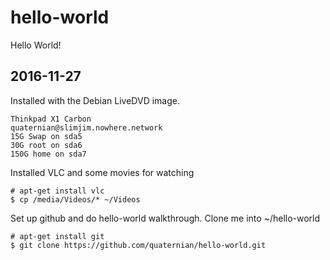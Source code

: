# hello-world
Hello World!

2016-11-27
-----------------
Installed with the Debian LiveDVD image.

	Thinkpad X1 Carbon
	quaternian@slimjim.nowhere.network
	15G Swap on sda5
	30G root on sda6
	150G home on sda7

Installed VLC and some movies for watching

	# apt-get install vlc
	$ cp /media/Videos/* ~/Videos

Set up github and do hello-world walkthrough.
Clone me into ~/hello-world

	# apt-get install git
	$ git clone https://github.com/quaternian/hello-world.git
